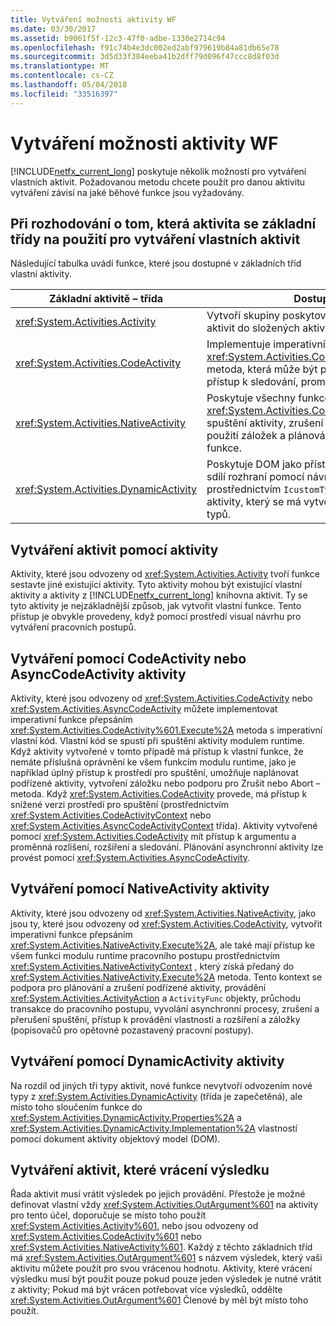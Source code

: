 ```yaml
---
title: Vytváření možnosti aktivity WF
ms.date: 03/30/2017
ms.assetid: b9061f5f-12c3-47f0-adbe-1330e2714c94
ms.openlocfilehash: f91c74b4e3dc002ed2abf979619b84a81db65e78
ms.sourcegitcommit: 3d5d33f384eeba41b2dff79d096f47ccc8d8f03d
ms.translationtype: MT
ms.contentlocale: cs-CZ
ms.lasthandoff: 05/04/2018
ms.locfileid: "33516397"
---
```

# <a name="activity-authoring-options-in-wf"></a>Vytváření možnosti aktivity WF
[!INCLUDE[netfx_current_long](../../../includes/netfx-current-long-md.md)] poskytuje několik možností pro vytváření vlastních aktivit. Požadovanou metodu chcete použít pro danou aktivitu vytváření závisí na jaké běhové funkce jsou vyžadovány.  
  
## <a name="deciding-which-base-activity-class-to-use-for-authoring-custom-activities"></a>Při rozhodování o tom, která aktivita se základní třídy na použití pro vytváření vlastních aktivit  
 Následující tabulka uvádí funkce, které jsou dostupné v základních tříd vlastní aktivity.  
  
|Základní aktivitě – třída|Dostupné funkce|  
|-------------------------|------------------------|  
|<xref:System.Activities.Activity>|Vytvoří skupiny poskytované systémem a vlastních aktivit do složených aktivit.|  
|<xref:System.Activities.CodeActivity>|Implementuje imperativní funkce tím, že poskytuje <xref:System.Activities.CodeActivity%601.Execute%2A> metoda, která může být přepsána. Také poskytuje přístup k sledování, proměnné a argumenty...|  
|<xref:System.Activities.NativeActivity>|Poskytuje všechny funkce <xref:System.Activities.CodeActivity>, plus přerušení spuštění aktivity, zrušení provedení podřízené aktivity, použití záložek a plánování aktivit, akcí aktivity a funkce.|  
|<xref:System.Activities.DynamicActivity>|Poskytuje DOM jako přístup k vytváření aktivit, které sdílí rozhraní pomocí návrháře WF a běhu stroje prostřednictvím <!--zz <xref:System.ComponentModel.IcustomTypeDescriptor>--> `IcustomTypeDescriptor`, povolení nové aktivity, který se má vytvořit bez definování nových typů.|  
  
## <a name="authoring-activities-using-activity"></a>Vytváření aktivit pomocí aktivity  
 Aktivity, které jsou odvozeny od <xref:System.Activities.Activity> tvoří funkce sestavte jiné existující aktivity. Tyto aktivity mohou být existující vlastní aktivity a aktivity z [!INCLUDE[netfx_current_long](../../../includes/netfx-current-long-md.md)] knihovna aktivit. Ty se tyto aktivity je nejzákladnější způsob, jak vytvořit vlastní funkce. Tento přístup je obvykle provedeny, když pomocí prostředí visual návrhu pro vytváření pracovních postupů.  
  
## <a name="authoring-activities-using-codeactivity-or-asynccodeactivity"></a>Vytváření pomocí CodeActivity nebo AsyncCodeActivity aktivity  
 Aktivity, které jsou odvozeny od <xref:System.Activities.CodeActivity> nebo <xref:System.Activities.AsyncCodeActivity> můžete implementovat imperativní funkce přepsáním <xref:System.Activities.CodeActivity%601.Execute%2A> metoda s imperativní vlastní kód. Vlastní kód se spustí při spuštění aktivity modulem runtime. Když aktivity vytvořené v tomto případě má přístup k vlastní funkce, že nemáte příslušná oprávnění ke všem funkcím modulu runtime, jako je například úplný přístup k prostředí pro spuštění, umožňuje naplánovat podřízené aktivity, vytvoření záložku nebo podporu pro Zrušit nebo Abort – metoda. Když <xref:System.Activities.CodeActivity> provede, má přístup k snížené verzi prostředí pro spuštění (prostřednictvím <xref:System.Activities.CodeActivityContext> nebo <xref:System.Activities.AsyncCodeActivityContext> třída). Aktivity vytvořené pomocí <xref:System.Activities.CodeActivity> mít přístup k argumentu a proměnná rozlišení, rozšíření a sledování. Plánování asynchronní aktivity lze provést pomocí <xref:System.Activities.AsyncCodeActivity>.  
  
## <a name="authoring-activities-using-nativeactivity"></a>Vytváření pomocí NativeActivity aktivity  
 Aktivity, které jsou odvozeny od <xref:System.Activities.NativeActivity>, jako jsou ty, které jsou odvozeny od <xref:System.Activities.CodeActivity>, vytvořit imperativní funkce přepsáním <xref:System.Activities.NativeActivity.Execute%2A>, ale také mají přístup ke všem funkci modulu runtime pracovního postupu prostřednictvím <xref:System.Activities.NativeActivityContext> , který získá předaný do <xref:System.Activities.NativeActivity.Execute%2A> metoda. Tento kontext se podpora pro plánování a zrušení podřízené aktivity, provádění <xref:System.Activities.ActivityAction> a <!--zz <xref:System.Activities.ActivityFunc>--> `ActivityFunc` objekty, průchodu transakce do pracovního postupu, vyvolání asynchronní procesy, zrušení a přerušení spuštění, přístup k provádění vlastnosti a rozšíření a záložky (popisovačů pro opětovné pozastavený pracovní postupy).  
  
## <a name="authoring-activities-using-dynamicactivity"></a>Vytváření pomocí DynamicActivity aktivity  
 Na rozdíl od jiných tři typy aktivit, nové funkce nevytvoří odvozením nové typy z <xref:System.Activities.DynamicActivity> (třída je zapečetěná), ale místo toho sloučením funkce do <xref:System.Activities.DynamicActivity.Properties%2A> a <xref:System.Activities.DynamicActivity.Implementation%2A> vlastností pomocí dokument aktivity objektový model (DOM).  
  
## <a name="authoring-activities-that-return-a-result"></a>Vytváření aktivit, které vrácení výsledku  
 Řada aktivit musí vrátit výsledek po jejich provádění. Přestože je možné definovat vlastní vždy <xref:System.Activities.OutArgument%601> na aktivity pro tento účel, doporučuje se místo toho použít <xref:System.Activities.Activity%601>, nebo jsou odvozeny od <xref:System.Activities.CodeActivity%601> nebo <xref:System.Activities.NativeActivity%601>. Každý z těchto základních tříd má <xref:System.Activities.OutArgument%601> s názvem výsledek, který vaši aktivitu můžete použít pro svou vrácenou hodnotu. Aktivity, které vrácení výsledku musí být použit pouze pokud pouze jeden výsledek je nutné vrátit z aktivity; Pokud má být vrácen potřebovat více výsledků, oddělte <xref:System.Activities.OutArgument%601> Členové by měl být místo toho použít.
